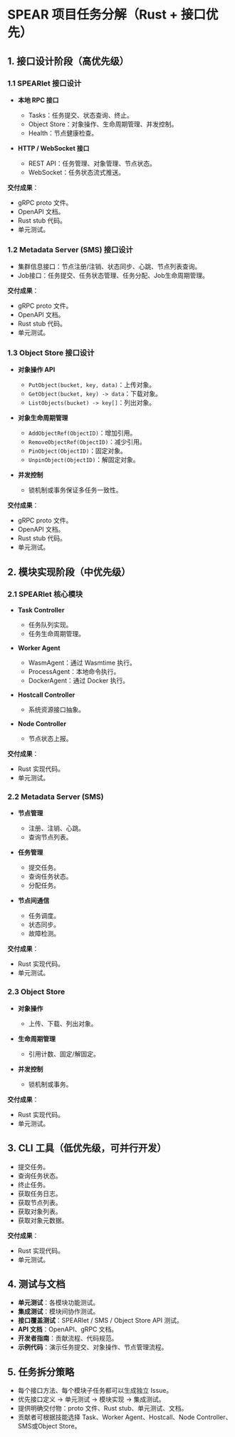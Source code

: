 # SPEAR 项目任务分解（Rust + 接口优先）

## 1. 接口设计阶段（高优先级）

### 1.1 SPEARlet 接口设计
- **本地 RPC 接口**
  - Tasks：任务提交、状态查询、终止。
  - Object Store：对象操作、生命周期管理、并发控制。
  - Health：节点健康检查。

- **HTTP / WebSocket 接口**
  - REST API：任务管理、对象管理、节点状态。
  - WebSocket：任务状态流式推送。

**交付成果**：
- gRPC proto 文件。
- OpenAPI 文档。
- Rust stub 代码。
- 单元测试。

### 1.2 Metadata Server (SMS) 接口设计
- 集群信息接口：节点注册/注销、状态同步、心跳、节点列表查询。
- Job接口：任务提交、任务状态管理、任务分配、Job生命周期管理。

**交付成果**：
- gRPC proto 文件。
- OpenAPI 文档。
- Rust stub 代码。
- 单元测试。

### 1.3 Object Store 接口设计
- **对象操作 API**
  - `PutObject(bucket, key, data)`：上传对象。
  - `GetObject(bucket, key) -> data`：下载对象。
  - `ListObjects(bucket) -> key[]`：列出对象。

- **对象生命周期管理**
  - `AddObjectRef(ObjectID)`：增加引用。
  - `RemoveObjectRef(ObjectID)`：减少引用。
  - `PinObject(ObjectID)`：固定对象。
  - `UnpinObject(ObjectID)`：解固定对象。

- **并发控制**
  - 锁机制或事务保证多任务一致性。

**交付成果**：
- gRPC proto 文件。
- OpenAPI 文档。
- Rust stub 代码。
- 单元测试。

## 2. 模块实现阶段（中优先级）

### 2.1 SPEARlet 核心模块
- **Task Controller**
  - 任务队列实现。
  - 任务生命周期管理。

- **Worker Agent**
  - WasmAgent：通过 Wasmtime 执行。
  - ProcessAgent：本地命令执行。
  - DockerAgent：通过 Docker 执行。

- **Hostcall Controller**
  - 系统资源接口抽象。

- **Node Controller**
  - 节点状态上报。

**交付成果**：
- Rust 实现代码。
- 单元测试。

### 2.2 Metadata Server (SMS)
- **节点管理**
  - 注册、注销、心跳。
  - 查询节点列表。

- **任务管理**
  - 提交任务。
  - 查询任务状态。
  - 分配任务。

- **节点间通信**
  - 任务调度。
  - 状态同步。
  - 故障检测。

**交付成果**：
- Rust 实现代码。
- 单元测试。

### 2.3 Object Store
- **对象操作**
  - 上传、下载、列出对象。

- **生命周期管理**
  - 引用计数、固定/解固定。

- **并发控制**
  - 锁机制或事务。

**交付成果**：
- Rust 实现代码。
- 单元测试。

## 3. CLI 工具（低优先级，可并行开发）
- 提交任务。
- 查询任务状态。
- 终止任务。
- 获取任务日志。
- 获取节点列表。
- 获取对象列表。
- 获取对象元数据。

**交付成果**：
- Rust 实现代码。
- 单元测试。

## 4. 测试与文档
- **单元测试**：各模块功能测试。
- **集成测试**：模块间协作测试。
- **接口覆盖测试**：SPEARlet / SMS / Object Store API 测试。
- **API 文档**：OpenAPI、gRPC 文档。
- **开发者指南**：贡献流程、代码规范。
- **示例代码**：演示任务提交、对象操作、节点管理流程。

## 5. 任务拆分策略
- 每个接口方法、每个模块子任务都可以生成独立 Issue。
- 优先接口定义 -> 单元测试 -> 模块实现 -> 集成测试。
- 提供明确交付物：proto 文件、Rust stub、单元测试、文档。
- 贡献者可根据技能选择 Task、Worker Agent、Hostcall、Node Controller、SMS或Object Store。